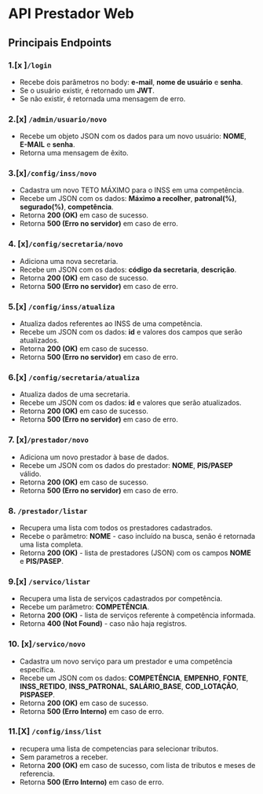 # API Prestador Web

## Principais Endpoints

### 1.[x ]`/login`

- Recebe dois parâmetros no body: **e-mail**, **nome de usuário** e **senha**.
- Se o usuário existir, é retornado um **JWT**.
- Se não existir, é retornada uma mensagem de erro.

### 2.[x] `/admin/usuario/novo`

- Recebe um objeto JSON com os dados para um novo usuário: **NOME**, **E-MAIL** e **senha**.
- Retorna uma mensagem de êxito.

### 3.[x]`/config/inss/novo`

- Cadastra um novo TETO MÁXIMO para o INSS em uma competência.
- Recebe um JSON com os dados: **Máximo a recolher**, **patronal(%)**, **segurado(%)**, **competência**.
- Retorna **200 (OK)** em caso de sucesso.
- Retorna **500 (Erro no servidor)** em caso de erro.

### 4. [x]`/config/secretaria/novo`

- Adiciona uma nova secretaria.
- Recebe um JSON com os dados: **código da secretaria**, **descrição**.
- Retorna **200 (OK)** em caso de sucesso.
- Retorna **500 (Erro no servidor)** em caso de erro.

### 5.[x] `/config/inss/atualiza`

- Atualiza dados referentes ao INSS de uma competência.
- Recebe um JSON com os dados: **id** e valores dos campos que serão atualizados.
- Retorna **200 (OK)** em caso de sucesso.
- Retorna **500 (Erro no servidor)** em caso de erro.

### 6.[x] `/config/secretaria/atualiza`

- Atualiza dados de uma secretaria.
- Recebe um JSON com os dados: **id** e valores que serão atualizados.
- Retorna **200 (OK)** em caso de sucesso.
- Retorna **500 (Erro no servidor)** em caso de erro.

### 7. [x]`/prestador/novo`

- Adiciona um novo prestador à base de dados.
- Recebe um JSON com os dados do prestador: **NOME**, **PIS/PASEP** válido.
- Retorna **200 (OK)** em caso de sucesso.
- Retorna **500 (Erro no servidor)** em caso de erro.

### 8. `/prestador/listar`

- Recupera uma lista com todos os prestadores cadastrados.
- Recebe o parâmetro: **NOME** - caso incluído na busca, senão é retornada uma lista completa.
- Retorna **200 (OK)** - lista de prestadores (JSON) com os campos **NOME** e **PIS/PASEP**.

### 9.[x] `/servico/listar`

- Recupera uma lista de serviços cadastrados por competência.
- Recebe um parâmetro: **COMPETÊNCIA**.
- Retorna **200 (OK)** - lista de serviços referente à competência informada.
- Retorna **400 (Not Found)** - caso não haja registros.

### 10. [x]`/servico/novo`

- Cadastra um novo serviço para um prestador e uma competência específica.
- Recebe um JSON com os dados: **COMPETÊNCIA**, **EMPENHO**, **FONTE**, **INSS_RETIDO**, **INSS_PATRONAL**, **SALÁRIO_BASE**, **COD_LOTAÇÃO**, **PISPASEP**.
- Retorna **200 (OK)** em caso de sucesso.
- Retorna **500 (Erro Interno)** em caso de erro.

### 11.[X] `/config/inss/list`

- recupera uma lista de competencias para selecionar tributos.
- Sem parametros a receber.
- Retorna **200 (OK)** em caso de sucesso, com lista de tributos e meses de referencia.
- Retorna **500 (Erro Interno)** em caso de erro.